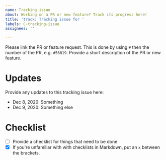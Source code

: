 ```yaml
---
name: Tracking issue
about: Working on a PR or new feature? Track its progress here!
title: 'track: Tracking issue for '
labels: C-tracking-issue
assignees: ''

---
```


<!-- Hey there! This is an issue template. Please fill in the info here! -->
Please link the PR or feature request. This is done by using `#` then the number of the PR, e.g. `#56819`.
Provide a short description of the PR or new feature.

# Updates

Provide any updates to this tracking issue here:
- Dec 8, 2020: Something
- Dec 9, 2020: Something else

# Checklist

- [ ] Provide a checklist for things that need to be done
- [x] If you're unfamiliar with with checklists in Markdown, put an `x` between the brackets.
